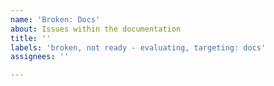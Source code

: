```yaml
---
name: 'Broken: Docs'
about: Issues within the documentation
title: ''
labels: 'broken, not ready - evaluating, targeting: docs'
assignees: ''

---
```


